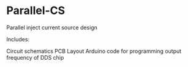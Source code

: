 # Parallel-CS
Parallel inject current source design

Includes:

Circuit schematics
PCB Layout
Arduino code for programming output frequency of DDS chip
